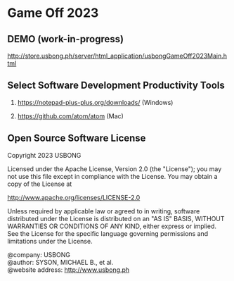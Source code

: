 # Game Off 2023

## DEMO (work-in-progress)

http://store.usbong.ph/server/html_application/usbongGameOff2023Main.html

## Select Software Development Productivity Tools

1) https://notepad-plus-plus.org/downloads/ (Windows)
 
2) https://github.com/atom/atom (Mac)

## Open Source Software License

Copyright 2023 USBONG

Licensed under the Apache License, Version 2.0 (the "License"); you may not use this file except in compliance with the License. You may obtain a copy of the License at

   http://www.apache.org/licenses/LICENSE-2.0
  
Unless required by applicable law or agreed to in writing, software distributed under the License is distributed on an "AS IS" BASIS, WITHOUT WARRANTIES OR CONDITIONS OF ANY KIND, either express or implied. See the License for the specific language governing permissions and limitations under the License.

@company: USBONG<br/>
@author: SYSON, MICHAEL B., et al.<br/>
@website address: http://www.usbong.ph<br/>
